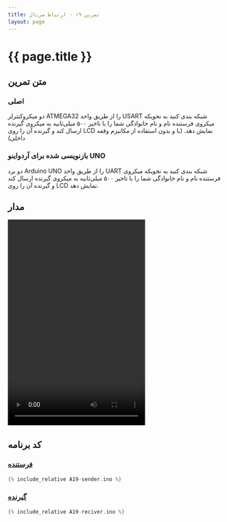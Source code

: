 ```yaml
---
title: تمرین ۱۹ - ارتباط سریال
layout: page
---
```


# {{ page.title }}

## متن تمرین

### اصلی 

دو میکروکنترلر ATMEGA32 را از طریق واحد USART  شبکه بندی کنید به نحویکه میکروی فرستنده نام و نام خانوادگی شما را با تاخیر ۵۰۰ میلی‌ثانیه به میکروی گیرنده ارسال کند و گیرنده آن را روی LCD نمایش دهد. (با و بدون استفاده از مکانیزم وقفه داخلی)

### بازنویسی شده برای آردواینو UNO

دو برد Arduino UNO را از طریق واحد UART  شبکه بندی کنید به نحویکه میکروی فرستنده نام و نام خانوادگی شما را با تاخیر ۵۰۰ میلی‌ثانیه به میکروی گیرنده ارسال کند و گیرنده آن را روی LCD نمایش دهد.

## مدار

<video autoplay="autoplay" loop="loop" width="320" height="480">
<source src="video.mp4" type="video/mp4" />
<img src="picture.jpg" width="320" height="480" />
</video>

## کد برنامه

### [فرستنده](A19-sender.ino)

```c
{% include_relative A19-sender.ino %}
```

### [گیرنده](A19-reciver.ino)

```c
{% include_relative A19-reciver.ino %}
```
